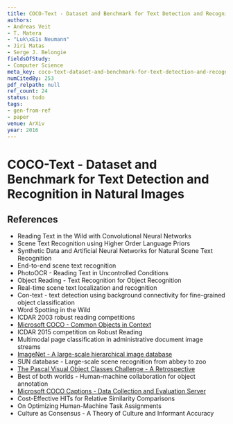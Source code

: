 ```yaml
---
title: COCO-Text - Dataset and Benchmark for Text Detection and Recognition in Natural Images
authors:
- Andreas Veit
- T. Matera
- "Luk\xE1s Neumann"
- Jiri Matas
- Serge J. Belongie
fieldsOfStudy:
- Computer Science
meta_key: coco-text-dataset-and-benchmark-for-text-detection-and-recognition-in-natural-images
numCitedBy: 253
pdf_relpath: null
ref_count: 24
status: todo
tags:
- gen-from-ref
- paper
venue: ArXiv
year: 2016
---
```


# COCO-Text - Dataset and Benchmark for Text Detection and Recognition in Natural Images

## References

- Reading Text in the Wild with Convolutional Neural Networks
- Scene Text Recognition using Higher Order Language Priors
- Synthetic Data and Artificial Neural Networks for Natural Scene Text Recognition
- End-to-end scene text recognition
- PhotoOCR - Reading Text in Uncontrolled Conditions
- Object Reading - Text Recognition for Object Recognition
- Real-time scene text localization and recognition
- Con-text - text detection using background connectivity for fine-grained object classification
- Word Spotting in the Wild
- ICDAR 2003 robust reading competitions
- [Microsoft COCO - Common Objects in Context](./microsoft-coco-common-objects-in-context.md)
- ICDAR 2015 competition on Robust Reading
- Multimodal page classification in administrative document image streams
- [ImageNet - A large-scale hierarchical image database](./imagenet-a-large-scale-hierarchical-image-database.md)
- SUN database - Large-scale scene recognition from abbey to zoo
- [The Pascal Visual Object Classes Challenge - A Retrospective](./the-pascal-visual-object-classes-challenge-a-retrospective.md)
- Best of both worlds - Human-machine collaboration for object annotation
- [Microsoft COCO Captions - Data Collection and Evaluation Server](./microsoft-coco-captions-data-collection-and-evaluation-server.md)
- Cost-Effective HITs for Relative Similarity Comparisons
- On Optimizing Human-Machine Task Assignments
- Culture as Consensus - A Theory of Culture and Informant Accuracy
